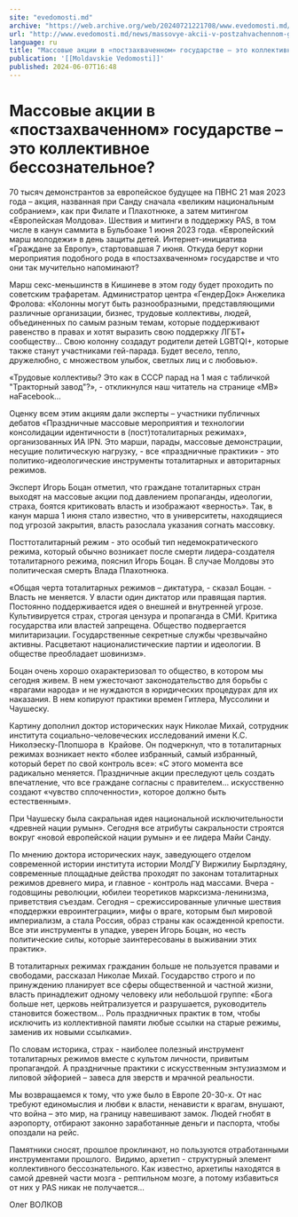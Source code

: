 ```yaml
---
site: "evedomosti.md"
archive: "https://web.archive.org/web/20240721221708/www.evedomosti.md/news/massovye-akcii-v-postzahvachennom-gosudarstve-eto-kollektivn"
url: "http://www.evedomosti.md/news/massovye-akcii-v-postzahvachennom-gosudarstve-eto-kollektivn"
language: ru
title: "Массовые акции в «постзахваченном» государстве – это коллективное бессознательное?"
publication: '[[Moldavskie Vedomosti]]'
published: 2024-06-07T16:48
---
```


# Массовые акции в «постзахваченном» государстве – это коллективное бессознательное?

70 тысяч демонстрантов за европейское будущее на ПВНС 21 мая 2023 года – акция, названная при Санду сначала «великим национальным собранием», как при Филате и Плахотнюке, а затем митингом «Европейская Молдова». Шествия и митинги в поддержку PAS, в том числе в канун саммита в Бульбоаке 1 июня 2023 года. «Европейский марш молодежи» в день защиты детей. Интернет-инициатива «Граждане за Европу», стартовавшая 7 июня. Откуда берут корни мероприятия подобного рода в «постзахваченном» государстве и что они так мучительно напоминают?

Марш секс-меньшинств в Кишиневе в этом году будет проходить по советским трафаретам. Администратор центра «ГендерДок» Анжелика Фролова: «Колонны могут быть разнообразными, представляющими различные организации, бизнес, трудовые коллективы, людей, объединенных по самым разным темам, которые поддерживают равенство в правах и хотят выразить свою поддержку ЛГБТ+ сообществу... Свою колонну создадут родители детей LGBTQI+, которые также станут участниками гей-парада. Будет весело, тепло, дружелюбно, с множеством улыбок, светлых лиц и с любовью».

«Трудовые коллективы? Это как в СССР парад на 1 мая с табличкой "Тракторный завод"?», - откликнулся наш читатель на странице «МВ» наFacebook…

Оценку всем этим акциям дали эксперты – участники публичных дебатов «Праздничные массовые мероприятия и технологии консолидации идентичности в (пост)тоталитарных режимах», организованных ИА IPN. Это марши, парады, массовые демонстрации, несущие политическую нагрузку, - все «праздничные практики» - это политико-идеологические инструменты тоталитарных и авторитарных режимов.

Эксперт Игорь Боцан отметил, что граждане тоталитарных стран выходят на массовые акции под давлением пропаганды, идеологии, страха, боятся критиковать власть и изображают «верность». Так, в канун марша 1 июня стало известно, что в университеты, находящиеся под угрозой закрытия, власть разослала указания согнать массовку.

Посттоталитарный режим - это особый тип недемократического режима, который обычно возникает после смерти лидера-создателя тоталитарного режима, пояснил Игорь Боцан. В случае Молдовы это политическая смерть Влада Плахотнюка.

«Общая черта тоталитарных режимов – диктатура, - сказал Боцан. - Власть не меняется. У власти один диктатор или правящая партия. Постоянно поддерживается идея о внешней и внутренней угрозе. Культивируется страх, строгая цензура и пропаганда в СМИ. Критика государства или властей запрещена. Общество подвергается милитаризации. Государственные секретные службы чрезвычайно активны. Расцветают националистические партии и идеологии. В обществе преобладает шовинизм».

Боцан очень хорошо охарактеризовал то общество, в котором мы сегодня живем. В нем ужесточают законодательство для борьбы с «врагами народа» и не нуждаются в юридических процедурах для их наказания. В нем копируют практики времен Гитлера, Муссолини и Чаушеску.

Картину дополнил доктор исторических наук Николае Михай, сотрудник института социально-человеческих исследований имени К.С. Николэеску-Плопшора в  Крайове. Он подчеркнул, что в тоталитарных режимах возникает некто «более избранный, самый избранный, который берет по свой контроль все»: «С этого момента все радикально меняется. Праздничные акции преследуют цель создать впечатление, что все граждане согласны с правителем… искусственно создают «чувство сплоченности», которое должно быть естественным».

При Чаушеску была сакральная идея национальной исключительности «древней нации румын». Сегодня все атрибуты сакральности строятся вокруг «новой европейской нации румын» и ее лидера Майи Санду.

По мнению доктора исторических наук, заведующего отделом современной истории института истории МолдГУ Виржилиу Бырлэдяну, современные площадные действа проходят по законам тоталитарных режимов древнего мира, и главное - контроль над массами. Вчера - годовщины революции, юбилеи теоретиков марксизма-ленинизма, приветствия съездам. Сегодня – срежиссированные уличные шествия «поддержки евроинтеграции», мифы о враге, которым был мировой империализм, а стала Россия, образ страны как осажденной крепости. Все эти инструменты в упадке, уверен Игорь Боцан, но «есть политические силы, которые заинтересованы в выживании этих практик».

В тоталитарных режимах гражданин больше не пользуется правами и свободами, рассказал Николае Михай. Государство строго и по принуждению планирует все сферы общественной и частной жизни, власть принадлежит одному человеку или небольшой группе: «Бога больше нет, церковь нейтрализуется и разрушается, руководитель становится божеством… Роль праздничных практик в том, чтобы исключить из коллективной памяти любые ссылки на старые режимы, заменив их новыми ссылками».

По словам историка, страх - наиболее полезный инструмент тоталитарных режимов вместе с культом личности, привитым пропагандой. А праздничные практики с искусственным энтузиазмом и липовой эйфорией – завеса для зверств и мрачной реальности.

Мы возвращаемся к тому, что уже было в Европе 20-30-х. От нас требуют единомыслия и любви к власти, ненависти к врагам, внушают, что война – это мир, на границу навешивают замок. Людей гнобят в аэропорту, отбирают законно заработанные деньги и паспорта, чтобы опоздали на рейс.

Памятники сносят, прошлое проклинают, но пользуются отработанными инструментами прошлого.  Видимо, архетип - структурный элемент коллективного бессознательного. Как известно, архетипы находятся в самой древней части мозга - рептильном мозге, а потому избавиться от них у PAS никак не получается…

Олег ВОЛКОВ